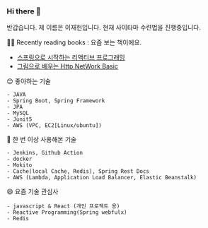 ### Hi there 👋

반갑습니다. 제 이름은 이재헌입니다.  현재 사이타마 수련법을 진행중입니다.

👨‍💻 Recently reading books : 요즘 보는 책이에요.

- [스프링으로 시작하는 리액티브 프로그래밍](https://product.kyobobook.co.kr/detail/S000201399476)
- [그림으로 배우는 Http NetWork Basic](https://www.yes24.com/Product/Goods/15894097)


😊 좋아하는 기술
```
- JAVA 
- Spring Boot, Spring Framework
- JPA
- MySQL 
- Junit5
- AWS (VPC, EC2[Linux/ubuntu])
```

🙂 한 번 이상 사용해본 기술  
```
- Jenkins, Github Action
- docker
- Mokito
- Cache(local Cache, Redis), Spring Rest Docs
- AWS (Lambda, Application Load Balancer, Elastic Beanstalk)  
```

😄 요즘 기술 관심사
```
- javascript & React (개인 프로젝트 용)
- Reactive Programming(Spring webfulx)
- Redis
```
